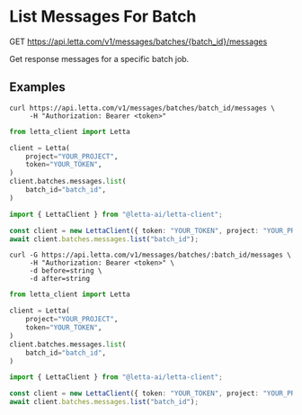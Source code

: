 # List Messages For Batch

GET https://api.letta.com/v1/messages/batches/{batch_id}/messages

Get response messages for a specific batch job.

## Examples

```shell
curl https://api.letta.com/v1/messages/batches/batch_id/messages \
     -H "Authorization: Bearer <token>"
```

```python
from letta_client import Letta

client = Letta(
    project="YOUR_PROJECT",
    token="YOUR_TOKEN",
)
client.batches.messages.list(
    batch_id="batch_id",
)

```

```typescript
import { LettaClient } from "@letta-ai/letta-client";

const client = new LettaClient({ token: "YOUR_TOKEN", project: "YOUR_PROJECT" });
await client.batches.messages.list("batch_id");

```

```shell
curl -G https://api.letta.com/v1/messages/batches/:batch_id/messages \
     -H "Authorization: Bearer <token>" \
     -d before=string \
     -d after=string
```

```python
from letta_client import Letta

client = Letta(
    project="YOUR_PROJECT",
    token="YOUR_TOKEN",
)
client.batches.messages.list(
    batch_id="batch_id",
)

```

```typescript
import { LettaClient } from "@letta-ai/letta-client";

const client = new LettaClient({ token: "YOUR_TOKEN", project: "YOUR_PROJECT" });
await client.batches.messages.list("batch_id");

```